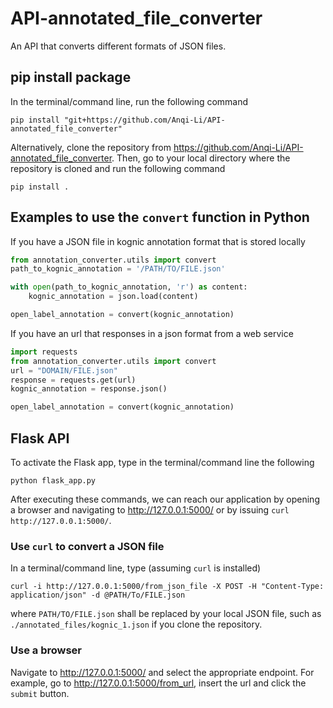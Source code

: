 # API-annotated_file_converter
An API that converts different formats of JSON files.

## pip install package
In the terminal/command line, run the following command
```
pip install "git+https://github.com/Anqi-Li/API-annotated_file_converter"
```

Alternatively, clone the repository from https://github.com/Anqi-Li/API-annotated_file_converter. Then, go to your local directory where the repository is cloned and run the following command
```
pip install .
```

## Examples to use the `convert` function in Python
If you have a JSON file in kognic annotation format that is stored locally
```python
from annotation_converter.utils import convert
path_to_kognic_annotation = '/PATH/TO/FILE.json'

with open(path_to_kognic_annotation, 'r') as content:
    kognic_annotation = json.load(content)

open_label_annotation = convert(kognic_annotation)
```

If you have an url that responses in a json format from a web service
```python
import requests
from annotation_converter.utils import convert
url = "DOMAIN/FILE.json" 
response = requests.get(url)
kognic_annotation = response.json()

open_label_annotation = convert(kognic_annotation)

```

## Flask API
To activate the Flask app, type in the terminal/command line the following
```
python flask_app.py

```
After executing these commands, we can reach our application by opening a browser and navigating to http://127.0.0.1:5000/ or by issuing `curl http://127.0.0.1:5000/`.

### Use `curl` to convert a JSON file
In a terminal/command line, type (assuming `curl` is installed)
```
curl -i http://127.0.0.1:5000/from_json_file -X POST -H "Content-Type: application/json" -d @PATH/To/FILE.json
```
where `PATH/TO/FILE.json` shall be replaced by your local JSON file, such as `./annotated_files/kognic_1.json` if you clone the repository.

### Use a browser
Navigate to http://127.0.0.1:5000/ and select the appropriate endpoint.
For example, go to http://127.0.0.1:5000/from_url, insert the url and click the `submit` button.
